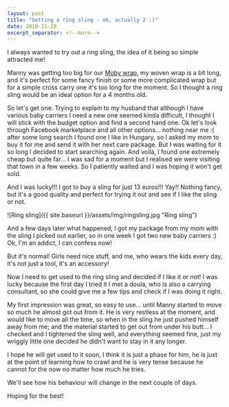 ```yaml
---
layout: post
title: "Getting a ring sling - ok, actually 2 :)"
date: 2018-11-20
excerpt_separator: <!--more-->
---
```

I always wanted to try out a ring sling, the idea of it being so simple attracted me!
<!--more-->

Manny was getting too big for our [Moby wrap](/blog/2017/10/16/moby-stretch-wrap-and-mei-tai), my woven wrap is a bit long, and it's perfect for some fancy finish or some more complicated wrap but for a simple cross carry one it's too long for the moment. So I thought a ring sling would be an ideal option for a 4 months old.

So let's get one. Trying to explain to my husband that although I have various baby carriers I need a new one seemed kinda difficult, I thought I will stick with the budget option and find a second hand one. Ok let's look through Facebook marketplace and all other options... nothing near me :( after some long search I found one I like in Hungary, so I asked my mom to buy it for me and send it with her next care package. But I was waiting for it so long I decided to start searching again. And voilà, I found one extremely cheap but quite far... I was sad for a moment but I realised we were visiting that town in a few weeks. So I patiently waited and I was hoping it won't get sold.

And I was lucky!!! I got to buy a sling for just 13 euros!!! Yay!! Nothing fancy, but it's a good quality and perfect for trying it out and see if I like the sling or not. 

![Ring sling]({{ site.baseurl }}/assets/img/ringsling.jpg "Ring sling")

And a few days later what happened, I got my package from my mom with the sling I picked out earlier, so in one week I got two new baby carriers :) Ok, I'm an addict, I can confess now!

But it's normal! Girls need nice stuff, and me, who wears the kids every day, it's not just a tool, it's an accessory! 

Now I need to get used to the ring sling and decided if I like it or not! I was lucky because the first day I tried it I met a doula, who is also a carrying consultant, so she could give me a few tips and check if I was doing it right.

My first impression was great, so easy to use... until Manny started to move so much he almost got out from it. He is very restless at the moment, and would like to move all the time, so when in the sling he just pushed himself away from me; and the material started to get out from under his butt... I checked and I tightened the sling well, and everything seemed fine, just my wriggly little one decided he didn't want to stay in it any longer.

I hope he will get used to it soon, I think it is just a phase for him, he is just at the point of learning how to crawl and he is very tense because he cannot for the now no matter how much he tries.

We'll see how his behaviour will change in the next couple of days.

Hoping for the best!
